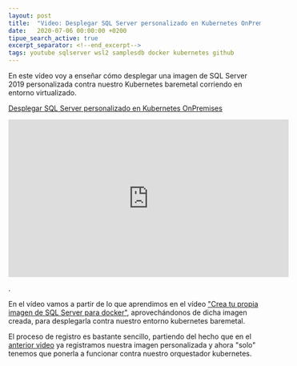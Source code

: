 ```yaml
---
layout: post
title:  "Video: Desplegar SQL Server personalizado en Kubernetes OnPremises"
date:   2020-07-06 00:00:00 +0200
tipue_search_active: true
excerpt_separator: <!--end_excerpt-->
tags: youtube sqlserver wsl2 samplesdb docker kubernetes github
---
```


En este vídeo voy a enseñar cómo desplegar una imagen de SQL Server 2019 personalizada contra nuestro Kubernetes baremetal corriendo en entorno virtualizado.

[Desplegar SQL Server personalizado en Kubernetes OnPremises](https://youtu.be/ZhoRuib2JLc)

<iframe width="560" height="315" src="https://www.youtube.com/embed/ZhoRuib2JLc" frameborder="0" allow="accelerometer; autoplay; encrypted-media; gyroscope; picture-in-picture" allowfullscreen></iframe>

.<!--end_excerpt--> 

En el vídeo vamos a partir de lo que aprendimos en el vídeo ["Crea tu propia imagen de SQL Server para docker"](https://youtu.be/9M6Ewpcfw9I), aprovechándonos de dicha imagen creada, para desplegarla contra nuestro entorno kubernetes baremetal.

El proceso de registro es bastante sencillo, partiendo del hecho que en el [anterior video](https://youtu.be/9M6Ewpcfw9I) ya registramos nuestra imagen personalizada y ahora "solo" tenemos que ponerla a funcionar contra nuestro orquestador kubernetes.
